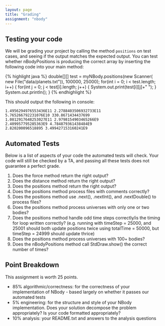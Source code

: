 ```yaml
---
layout: page
title: "Grading"
assignment: "nbody"
---
```


## Testing your code
We will be grading your project by calling the method `positions` on test cases, and seeing if the output matches the expected output. You can test whether nBodyPositions is producing the correct array by inserting the following code into your main method:

{% highlight java %}
  double[][] test = myNBody.positions(new Scanner(
        new File("data/planets.txt")), 100000, 25000);
  for(int i = 0; i < test.length; i++) {
    for(int j = 0; j < test[i].length; j++) {
      System.out.print(test[i][j]+" ");
    }
    System.out.println();
  }
{% endhighlight %}

This should output the following in console:

```
1.4956294976553436E11 2.2788403506932733E11 
5.765266792231076E10 330.8671434437699 
1.0812917648253027E11 2.9798154903465266E9 
2.409957795285363E9 4.784879361438484E9 
2.820200096518895 3.499427153160241E9 
```

## Automated Tests
Below is a list of aspects of your code the automated tests will check. Your code will still be checked by a TA, and passing all these tests does not guarantee a perfect grade. 

<ol>
<li>Does the force method return the right output?</li>
<li>Does the distance method return the right output?</li>
<li>Does the positions method return the right output?</li>
<li>Does the positions method process files with comments correctly?</li>
<li>Does the positions method use .next(), .nextInt(), and .nextDouble() to process files?</li>
<li>Does the positions method process universes with only one or two bodies?</li>
<li>Does the positions method handle odd time steps correctly/is the timing for loop written correctly? (e.g. running with timeStep = 25000, and 25001 should both update positions twice using totalTime = 50000, but timeStep = 24999 should update thrice)</li>
<li>Does the positions method process universes with 100+ bodies?</li>
<li>Does the nBodyPositions method call StdDraw.show() the correct number of times?</li>
</ol>

## Point Breakdown

This assignment is worth 25 points. 
<ul>
<li>	85% algorithmic/correctness: for the correctness of your implementation of NBody - based largely on whether it passes our automated tests</li>
<li>	5% engineering: for the structure and style of your NBody implementation. Does your solution decompose the problem appropriately? Is your code formatted appropriately?</li> 
<li> 10% analysis: your README.txt and answers to the analysis questions</li>
</ul>
